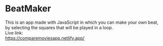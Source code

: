# BeatMaker
This is an app made with JavaScript in which you can make your own beat, by selecting the squares that will be played in a loop.  
Live link:  
https://comparemoviesapp.netlify.app/
